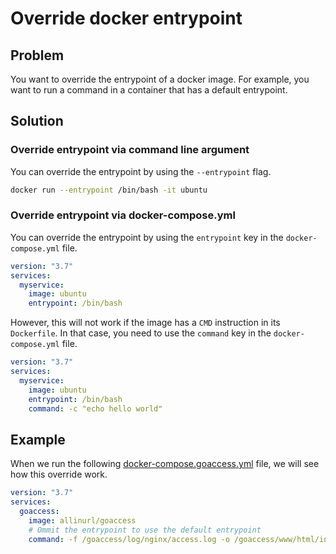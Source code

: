 # Override docker entrypoint

## Problem

You want to override the entrypoint of a docker image. For example, you want to run a command in a container that has a default entrypoint.

## Solution

### Override entrypoint via command line argument

You can override the entrypoint by using the `--entrypoint` flag.

```bash
docker run --entrypoint /bin/bash -it ubuntu
```

### Override entrypoint via docker-compose.yml

You can override the entrypoint by using the `entrypoint` key in the `docker-compose.yml` file.

```yaml
version: "3.7"
services:
  myservice:
    image: ubuntu
    entrypoint: /bin/bash
```

However, this will not work if the image has a `CMD` instruction in its `Dockerfile`. In that case, you need to use the `command` key in the `docker-compose.yml` file.

```yaml
version: "3.7"
services:
  myservice:
    image: ubuntu
    entrypoint: /bin/bash
    command: -c "echo hello world"
```

## Example

When we run the following [docker-compose.goaccess.yml](../nginx/templates/docker-compose.goaccess.yml) file, we will see how this override work.

```yaml
version: "3.7"
services:
  goaccess:
    image: allinurl/goaccess
    # Ommit the entrypoint to use the default entrypoint
    command: -f /goaccess/log/nginx/access.log -o /goaccess/www/html/index.html --log-format='%h %^[%d:%t %^] "%r" %s %b "%R" "%u" "%^" %T %^ %^' --date-format='%d/%b/%Y' --time-format='%H:%M:%S' --tz='Asia/Shanghai' --real-time-html --ws-url=ws://localhost:7890
```

